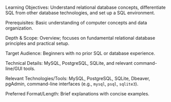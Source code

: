 Learning Objectives: Understand relational database concepts, differentiate SQL from other database technologies, and set up a SQL environment.

Prerequisites: Basic understanding of computer concepts and data organization.

Depth & Scope: Overview; focuses on fundamental relational database principles and practical setup.

Target Audience: Beginners with no prior SQL or database experience.

Technical Details: MySQL, PostgreSQL, SQLite, and relevant command-line/GUI tools.

Relevant Technologies/Tools: MySQL, PostgreSQL, SQLite, Dbeaver, pgAdmin, command-line interfaces (e.g., `mysql`, `psql`, `sqlite3`).

Preferred Format/Length: Brief explanations with concise examples.
